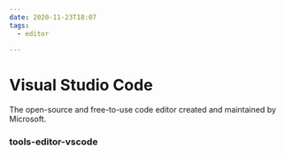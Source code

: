 ```yaml
---
date: 2020-11-23T18:07
tags: 
  - editor
  
---
```


# Visual Studio Code

The open-source and free-to-use code editor created and 
maintained by Microsoft.




### tools-editor-vscode
